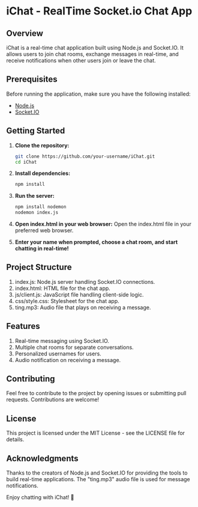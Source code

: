 # iChat - RealTime Socket.io Chat App

## Overview

iChat is a real-time chat application built using Node.js and Socket.IO. It allows users to join chat rooms, exchange messages in real-time, and receive notifications when other users join or leave the chat.

## Prerequisites

Before running the application, make sure you have the following installed:

- [Node.js](https://nodejs.org/)
- [Socket.IO](https://socket.io/)

## Getting Started

1. **Clone the repository:**

   ```bash
   git clone https://github.com/your-username/iChat.git
   cd iChat


2. **Install dependencies:**

   ```bash
   npm install

3. **Run the server:**

   ```bash
   npm install nodemon
   nodemon index.js
   
4. **Open index.html in your web browser:**
Open the index.html file in your preferred web browser.

5. **Enter your name when prompted, choose a chat room, and start chatting in real-time!**

## Project Structure

1. index.js: Node.js server handling Socket.IO connections.
2. index.html: HTML file for the chat app.
3. js/client.js: JavaScript file handling client-side logic.
4. css/style.css: Stylesheet for the chat app.
5. ting.mp3: Audio file that plays on receiving a message.
  
## Features
1. Real-time messaging using Socket.IO.
2. Multiple chat rooms for separate conversations.
3. Personalized usernames for users.
4. Audio notification on receiving a message.

## Contributing
Feel free to contribute to the project by opening issues or submitting pull requests. Contributions are welcome!

## License
This project is licensed under the MIT License - see the LICENSE file for details.

## Acknowledgments
Thanks to the creators of Node.js and Socket.IO for providing the tools to build real-time applications.
The "ting.mp3" audio file is used for message notifications.

Enjoy chatting with iChat! 🚀

   
